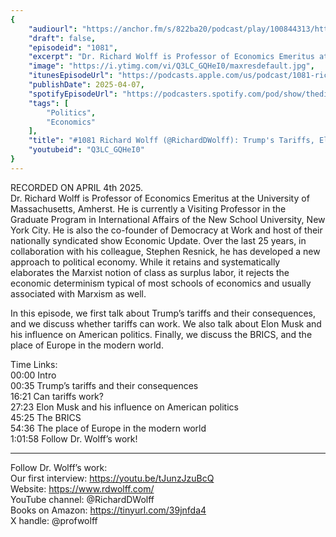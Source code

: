 ```yaml
---
{
	"audiourl": "https://anchor.fm/s/822ba20/podcast/play/100844313/https%3A%2F%2Fd3ctxlq1ktw2nl.cloudfront.net%2Fstaging%2F2025-3-4%2F22f9c12b-41f9-07ad-0148-d0a2762e252f.m4a",
	"draft": false,
	"episodeid": "1081",
	"excerpt": "Dr. Richard Wolff is Professor of Economics Emeritus at the University of Massachusetts, Amherst. He is currently a Visiting Professor in the Graduate Program in International Affairs of the New School University, New York City. He is also the co-founder of Democracy at Work and host of their nationally syndicated show Economic Update. Over the last 25 years, in collaboration with his colleague, Stephen Resnick, he has developed a new approach to political economy. While it retains and systematically elaborates the Marxist notion of class as surplus labor, it rejects the economic determinism typical of most schools of economics and usually associated with Marxism as well.",
	"image": "https://i.ytimg.com/vi/Q3LC_GQHeI0/maxresdefault.jpg",
	"itunesEpisodeUrl": "https://podcasts.apple.com/us/podcast/1081-richard-wolff-trumps-tariffs-elon-musk-and-the-brics/id1451347236?i=1000702575694&uo=4",
	"publishDate": 2025-04-07,
	"spotifyEpisodeUrl": "https://podcasters.spotify.com/pod/show/thedissenter/episodes/1081-Richard-Wolff-Trumps-Tariffs--Elon-Musk--and-the-BRICS-e3141ap",
	"tags": [
		"Politics",
		"Economics"
	],
	"title": "#1081 Richard Wolff (@RichardDWolff): Trump's Tariffs, Elon Musk, and the BRICS",
	"youtubeid": "Q3LC_GQHeI0"
}
---
```

RECORDED ON APRIL 4th 2025.  
Dr. Richard Wolff is Professor of Economics Emeritus at the University of Massachusetts, Amherst. He is currently a Visiting Professor in the Graduate Program in International Affairs of the New School University, New York City. He is also the co-founder of Democracy at Work and host of their nationally syndicated show Economic Update. Over the last 25 years, in collaboration with his colleague, Stephen Resnick, he has developed a new approach to political economy. While it retains and systematically elaborates the Marxist notion of class as surplus labor, it rejects the economic determinism typical of most schools of economics and usually associated with Marxism as well.

In this episode, we first talk about Trump’s tariffs and their consequences, and we discuss whether tariffs can work. We also talk about Elon Musk and his influence on American politics. Finally, we discuss the BRICS, and the place of Europe in the modern world.

Time Links:  
<time>00:00</time> Intro  
<time>00:35</time> Trump’s tariffs and their consequences  
<time>16:21</time> Can tariffs work?  
<time>27:23</time> Elon Musk and his influence on American politics  
<time>45:25</time> The BRICS  
<time>54:36</time> The place of Europe in the modern world  
<time>1:01:58</time> Follow Dr. Wolff’s work!

---

Follow Dr. Wolff’s work:  
Our first interview: https://youtu.be/tJunzJzuBcQ  
Website: https://www.rdwolff.com/  
YouTube channel: @RichardDWolff  
Books on Amazon: https://tinyurl.com/39jnfda4  
X handle: @profwolff
